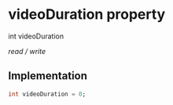 


# videoDuration property







int videoDuration
  
_<span class="feature">read / write</span>_






## Implementation

```dart
int videoDuration = 0;
```







